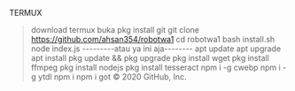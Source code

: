 TERMUX
> download termux
> buka
> pkg install git
> git clone https://github.com/ahsan354/robotwa1
> cd robotwa1
> bash install.sh
> node index.js
---------atau ya ini aja--------
apt update
apt upgrade
apt install
pkg update && pkg upgrade
pkg install wget
pkg install ffmpeg
pkg install nodejs
pkg install tesseract
npm i -g cwebp
npm i -g ytdl 
npm i
npm i got
© 2020 GitHub, Inc.
